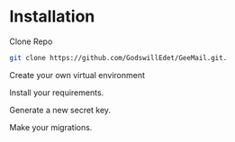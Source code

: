 # Installation

Clone Repo

```sh
git clone https://github.com/GodswillEdet/GeeMail.git.
```

Create your own virtual environment

Install your requirements.

Generate a new secret key.

Make your migrations.




